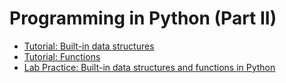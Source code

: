 # Programming in Python (Part II)

- [Tutorial: Built-in data structures](Tutorial_built-in_data_structures.ipynb)
- [Tutorial: Functions](Tutorial_functions.ipynb)
- [Lab Practice: Built-in data structures and functions in Python](Lab_Practice.ipynb)
